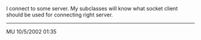 I connect to some server.
My subclasses will know what socket client should be used for connecting right server.

---
MU 10/5/2002 01:35